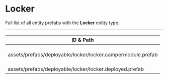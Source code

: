 # Locker
Full list of all <Badge type="warning" text="2"/> entity prefabs with the **Locker** entity type.

---
| ID & Path |
| --- |
| <a href="#1298400075"><Badge id="1298400075" type="tip" text="#"/></a> <Badge type="tip" text="1298400075"/> <br> assets/prefabs/deployable/locker/locker.campermodule.prefab |
| <a href="#177343599"><Badge id="177343599" type="tip" text="#"/></a> <Badge type="tip" text="177343599"/> <br> assets/prefabs/deployable/locker/locker.deployed.prefab |
